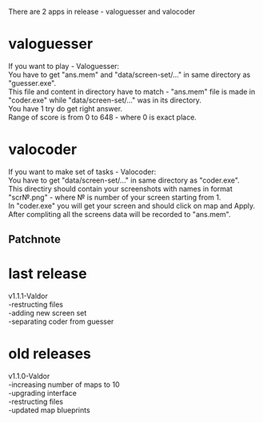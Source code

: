 <p>There are 2 apps in release - valoguesser and valocoder</p>


# valoguesser

<p>If you want to play - Valoguesser:<br>
You have to get "ans.mem" and "data/screen-set/..." in same directory as "guesser.exe".<br>
This file and content in directory have to match - "ans.mem" file is made in "coder.exe" while "data/screen-set/..." was in its directory.<br>
You have 1 try do get right answer.<br>
Range of score is from 0 to 648 - where 0 is exact place.</p>

# valocoder

<p>If you want to make set of tasks - Valocoder:<br>
You have to get "data/screen-set/..." in same directory as "coder.exe".<br>
This directiry should contain your screenshots with names in format "scr№.png" - where № is number of your screen starting from 1.<br>
In "coder.exe" you will get your screen and should click on map and Apply.<br>
After compliting all the screens data will be recorded to "ans.mem".</p>

## Patchnote

# last release

<p>v1.1.1-Valdor<br>
-restructing files<br>
-adding new screen set<br>
-separating coder from guesser</p>

# old releases

<p>v1.1.0-Valdor<br>
-increasing number of maps to 10<br>
-upgrading interface<br>
-restructing files<br>
-updated map blueprints</p>
